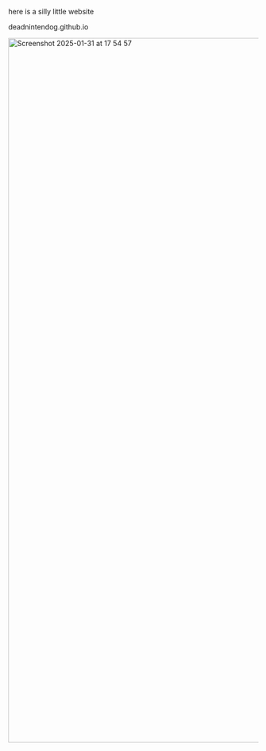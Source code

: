 here is a silly little website

deadnintendog.github.io

<img width="1417" alt="Screenshot 2025-01-31 at 17 54 57" src="https://github.com/user-attachments/assets/5066dbcd-82e2-4b86-b845-f7a3dc459971" />
